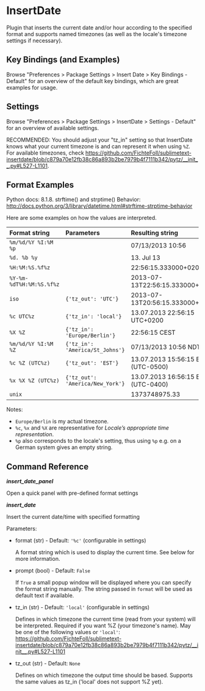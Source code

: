 InsertDate
==========

Plugin that inserts the current date and/or hour according to the specified
format and supports named timezones (as well as the locale's timezone settings if necessary).


Key Bindings (and Examples)
---------------------------

Browse "Preferences > Package Settings > Insert Date > Key Bindings - Default" for an overview of the default key bindings, which are great examples for usage.


Settings
--------

Browse "Preferences > Package Settings > InsertDate > Settings - Default" for an overview of available settings.

RECOMMENDED: You should adjust your "tz_in" setting so that InsertDate knows what your current timezone is and can represent it when using `%Z`.
For available timezones, check https://github.com/FichteFoll/sublimetext-insertdate/blob/c879a70e12fb38c86a893b2be7979b4f7111b342/pytz/__init__.py#L527-L1101.


Format Examples
---------------

Python docs: 8.1.8. strftime() and strptime() Behavior:
    http://docs.python.org/3/library/datetime.html#strftime-strptime-behavior

Here are some examples on how the values are interpreted.

| Format string            | Parameters                       | Resulting string                   |
|:-------------------------|:---------------------------------|:-----------------------------------|
| `%m/%d/%Y %I:%M %p`      |                                  | 07/13/2013 10:56                   |
| `%d. %b %y`              |                                  | 13. Jul 13                         |
| `%H:%M:%S.%f%z`          |                                  | 22:56:15.333000+0200               |
| `%Y-%m-%dT%H:%M:%S.%f%z` |                                  | 2013-07-13T22:56:15.333000+0200    |
| `iso`                    | `{'tz_out': 'UTC'}`              | 2013-07-13T20:56:15.333000+00:00   |
| `%c UTC%z`               | `{'tz_in': 'local'}`             | 13.07.2013 22:56:15 UTC+0200       |
| `%X %Z`                  | `{'tz_in': 'Europe/Berlin'}`     | 22:56:15 CEST                      |
| `%m/%d/%Y %I:%M %Z`      | `{'tz_in': 'America/St_Johns'}`  | 07/13/2013 10:56 NDT               |
| `%c %Z (UTC%z)`          | `{'tz_out': 'EST'}`              | 13.07.2013 15:56:15 EST (UTC-0500) |
| `%x %X %Z (UTC%z)`       | `{'tz_out': 'America/New_York'}` | 13.07.2013 16:56:15 EDT (UTC-0400) |
| `unix`                   |                                  | 1373748975.33                      |

Notes:

- `Europe/Berlin` is my actual timezone.
- `%c`, `%x` and `%X` are representative for *Locale’s appropriate time representation*.
- `%p` also corresponds to the locale's setting, thus using `%p` e.g. on a German system gives an empty string.


Command Reference
-----------------

***insert_date_panel***

Open a quick panel with pre-defined format settings


***insert_date***

Insert the current date/time with specified formatting

Parameters:

- format (str) - Default: `'%c'` (configurable in settings)

  A format string which is used to display the current time. See below for more information.

- prompt (bool) - Default: `False`

  If `True` a small popup window will be displayed where you can specify the format string manually.
  The string passed in `format` will be used as default text if available.

- tz_in (str) - Default: `'local'` (configurable in settings)

  Defines in which timezone the current time (read from your system) will be interpreted.
  Required if you want %Z (your timezone's name). May be one of the following values or `'local'`:
  https://github.com/FichteFoll/sublimetext-insertdate/blob/c879a70e12fb38c86a893b2be7979b4f7111b342/pytz/__init__.py#L527-L1101

- tz_out (str) - Default: `None`

  Defines on which timezone the output time should be based.
  Supports the same values as tz_in ('local' does not support %Z yet).
